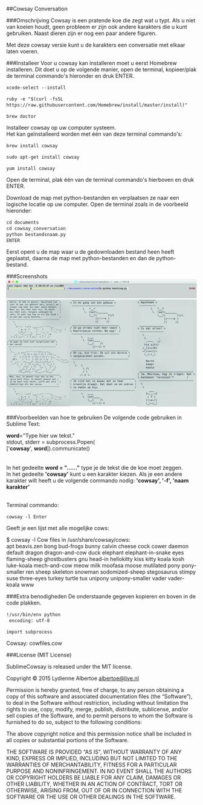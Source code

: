 ##Cowsay Conversation

###Omschrijving
Cowsay is een pratende koe die zegt wat u typt. Als u niet van koeien houdt, geen probleem er zijn ook andere karakters die u kunt gebruiken. Naast dieren zijn er nog een paar andere figuren. 

Met deze cowsay versie kunt u de karakters een conversatie met elkaar laten voeren.

###Installeer
Voor u cowsay kan installeren moet u eerst Homebrew installeren. Dit doet u op de volgende manier, open de terminal, kopieer/plak de terminal commando's hieronder en druk ENTER.</br>

```
xcode-select --install
```

```
ruby -e "$(curl -fsSL https://raw.githubusercontent.com/Homebrew/install/master/install)"
```
```
brew doctor
```

Installeer cowsay op uw computer systeem. </br>
Het kan geïnstalleerd worden met één van deze terminal commando's:

```
brew install cowsay
```
```
sudo apt-get install cowsay
```
```
yum install cowsay
```

Open de terminal, plak één van de terminal commando's hierboven en druk ENTER.

Download de map met python-bestanden en verplaatsen ze naar een logische locatie op uw computer. Open de terminal zoals in de voorbeeld hieronder:

```
cd documents
cd cowsay_conversation
python bestandsnaam.py
ENTER
```
Eerst opent u de map waar u de gedownloaden bestand heen heeft geplaatst, daarna de map met python-bestanden en dan de python-bestand.

###Screenshots
![3 conversaties](screenshot2.jpg)
![3 conversaties](screenshot.jpg)

###Voorbeelden van hoe te gebruiken
De volgende code gebruiken in Sublime Text:</br>

<b>word</b>="Type hier uw tekst."</br>
stdout, stderr = subprocess.Popen(</br>
                     ['<b>cowsay</b>', <b>word</b>]).communicate()</br></br>                                          
In het gedeelte <b>word = "......"</b> type je de tekst die de koe moet zeggen.</br>
In het gedeelte <b>'cowsay'</b> kunt u een karakter kiezen. Als je een andere karakter wilt heeft u de volgende commando nodig: <b>'cowsay', '-f', 'naam karakter'</b></br></br>

Terminal commando: 

```
cowsay -l Enter
```
Geeft je een lijst met alle mogelijke cows:

$ cowsay -l
Cow files in /usr/share/cowsay/cows:</br>
apt beavis.zen bong bud-frogs bunny calvin cheese cock cower daemon default
dragon dragon-and-cow duck elephant elephant-in-snake eyes flaming-sheep
ghostbusters gnu head-in hellokitty kiss kitty koala kosh luke-koala
mech-and-cow meow milk moofasa moose mutilated pony pony-smaller ren sheep
skeleton snowman sodomized-sheep stegosaurus stimpy suse three-eyes turkey
turtle tux unipony unipony-smaller vader vader-koala www

###Extra benodigheden
De onderstaande gegeven kopieren en boven in de code plakken.</br>

```
!/usr/bin/env python
 encoding: utf-8
```
 ```
import subprocess
```

Cowsay: cowfiles.cow

###License (MIT License) 

SublimeCowsay is released under the MIT license.

Copyright © 2015 Lydienne Albertoe albertoe@live.nl

Permission is hereby granted, free of charge, to any person obtaining a copy of this software and associated documentation files (the “Software”), to deal in the Software without restriction, including without limitation the rights to use, copy, modify, merge, publish, distribute, sublicense, and/or sell copies of the Software, and to permit persons to whom the Software is furnished to do so, subject to the following conditions:

The above copyright notice and this permission notice shall be included in all copies or substantial portions of the Software.

THE SOFTWARE IS PROVIDED “AS IS”, WITHOUT WARRANTY OF ANY KIND, EXPRESS OR IMPLIED, INCLUDING BUT NOT LIMITED TO THE WARRANTIES OF MERCHANTABILITY, FITNESS FOR A PARTICULAR PURPOSE AND NONINFRINGEMENT. IN NO EVENT SHALL THE AUTHORS OR COPYRIGHT HOLDERS BE LIABLE FOR ANY CLAIM, DAMAGES OR OTHER LIABILITY, WHETHER IN AN ACTION OF CONTRACT, TORT OR OTHERWISE, ARISING FROM, OUT OF OR IN CONNECTION WITH THE SOFTWARE OR THE USE OR OTHER DEALINGS IN THE SOFTWARE.
